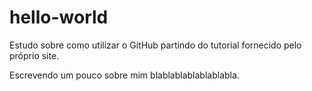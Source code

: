 # hello-world

Estudo sobre como utilizar o GitHub partindo do tutorial fornecido pelo próprio site.

Escrevendo um pouco sobre mim blablablablablablabla.
